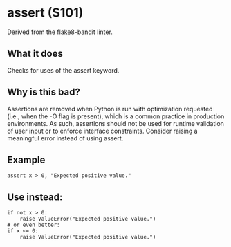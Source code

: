 # assert (S101)
Derived from the flake8-bandit linter.
## What it does
Checks for uses of the assert keyword.
## Why is this bad?
Assertions are removed when Python is run with optimization requested
(i.e., when the -O flag is present), which is a common practice in
production environments. As such, assertions should not be used for runtime
validation of user input or to enforce interface constraints.
Consider raising a meaningful error instead of using assert.
## Example
```
assert x > 0, "Expected positive value."
```
## Use instead:
```
if not x > 0:
    raise ValueError("Expected positive value.")
# or even better:
if x <= 0:
    raise ValueError("Expected positive value.")
```